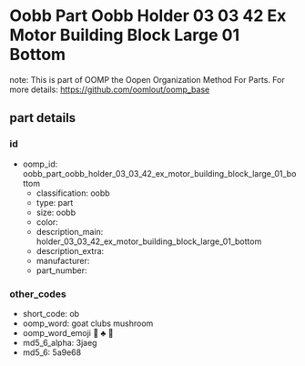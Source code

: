 # Oobb Part Oobb Holder 03 03 42 Ex Motor Building Block Large 01 Bottom  

note: This is part of OOMP the Oopen Organization Method For Parts. For more details: https://github.com/oomlout/oomp_base

##  part details





### id
* oomp_id: oobb_part_oobb_holder_03_03_42_ex_motor_building_block_large_01_bottom
  * classification: oobb
  * type: part
  * size: oobb
  * color: 
  * description_main: holder_03_03_42_ex_motor_building_block_large_01_bottom
  * description_extra: 
  * manufacturer: 
  * part_number: 

### other_codes
* short_code: ob
* oomp_word: goat clubs mushroom
* oomp_word_emoji :goat: :clubs: :mushroom:
* md5_6_alpha: 3jaeg
* md5_6: 5a9e68